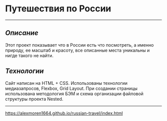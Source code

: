 # __Путешествия по России__
------
## _Описание_
Этот проект показывает что в России есть что посмотреть, а именно природу, ее масштаб и красоту,  все описанные места уникальны и нигде такого не найти.

## _Технологии_ 
Сайт написан на HTML + CSS. 
Использованы технологии медиазапросов, Flexbox, Grid Layout.
При создании страницы использована методология БЭМ 
и схема организации файловой структуры проекта Nested.

------
https://alexmoren1664.github.io/russian-travel/index.html